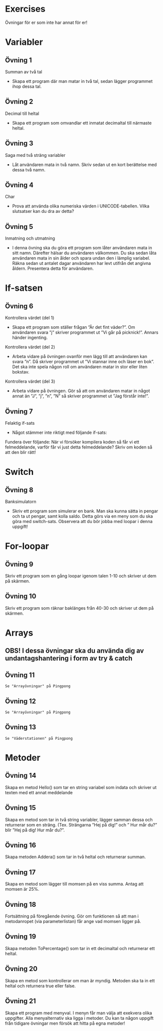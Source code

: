 # Exercises
Övningar för er som inte har annat för er!

# Variabler
## Övning 1

Summan av två tal
-	Skapa ett program där man matar in två tal, sedan lägger programmet ihop dessa tal.

## Övning 2 

Decimal till heltal
-	Skapa ett program som omvandlar ett inmatat decimaltal till närmaste heltal.

## Övning 3

Saga med två sträng variabler
-	Låt användaren mata in två namn. Skriv sedan ut en kort berättelse med dessa två namn.

## Övning 4

Char
-	Prova att använda olika numeriska värden i UNICODE-tabellen. Vilka slutsatser kan du dra av detta?

## Övning 5

Inmatning och utmatning 
-	I denna övning ska du göra ett program som låter användaren mata in sitt namn. Därefter hälsar du användaren välkommen. Du ska sedan låta användaren mata in sin ålder och spara undan den i lämplig variabel. Räkna sedan ut antalet dagar användaren har levt utifrån det angivna åldern. Presentera detta för användaren.

# If-satsen
## Övning 6

Kontrollera värdet (del 1)
-	Skapa ett program som ställer frågan ”Är det fint väder?”. Om användaren svara ”j” skriver programmet ut ”Vi går på picknick!”. Annars händer ingenting.

Kontrollera värdet (del 2)
-	Arbeta vidare på övningen ovanför men lägg till att användaren kan svara ”n”. Då skriver programmet ut ”Vi stannar inne och läser en bok”. Det ska inte spela någon roll om användaren matar in stor eller liten bokstav.

Kontrollera värdet (del 3)
-	Arbeta vidare på övningen. Gör så att om användaren matar in något annat än ”J”, ”j”, ”n”, ”N” så skriver programmet ut ”Jag förstår inte!”.

## Övning 7

Felaktig if-sats
-	Något stämmer inte riktigt med följande if-sats:
 
Fundera över följande: När vi försöker kompilera koden så får vi ett felmeddelande, varför får vi just detta felmeddelande?
Skriv om koden så att den blir rätt!

# Switch
## Övning 8

Banksimulatorn
-	Skriv ett program som simulerar en bank. Man ska kunna sätta in pengar och ta ut pengar, samt kolla saldo. Detta görs via en meny som du ska göra med switch-sats. Observera att du bör jobba med loopar i denna uppgift!

# For-loopar
## Övning 9

Skriv ett program som en gång loopar igenom talen 1-10 och skriver ut dem på skärmen.

## Övning 10

Skriv ett program som räknar baklänges från 40-30 och skriver ut dem på skärmen.

# Arrays
## OBS! I dessa övningar ska du använda dig av undantagshantering i form av try & catch

## Övning 11

`Se "Arrayövningar" på Pingpong`

## Övning 12 

`Se "Arrayövningar" på Pingpong`

## Övning 13

`Se "Väderstationen" på Pingpong`

# Metoder
## Övning 14

Skapa en metod Hello() som tar en string variabel som indata och skriver ut texten med ett annat meddelande

## Övning 15

Skapa en metod som tar in två string variabler, lägger samman dessa och returnerar som en sträng. (Tex. Strängarna ”Hej på dig!” och ” Hur mår du?” blir ”Hej på dig! Hur mår du?”.

## Övning 16

Skapa metoden Addera() som tar in två heltal och returnerar summan.

## Övning 17

Skapa en metod som lägger till momsen på en viss summa. Antag att momsen är 25%.

## Övning 18

Fortsättning på föregående övning. Gör om funktionen så att man i metodanropet (via parameterlistan) får ange vad momsen ligger på.

## Övning 19

Skapa metoden ToPercentage() som tar in ett decimaltal och returnerar ett heltal.

## Övning 20

Skapa en metod som kontrollerar om man är myndig. Metoden ska ta in ett heltal och returnera true eller false.

## Övning 21

Skapa ett program med menyval. I menyn får man välja att exekvera olika uppgifter. Alla menyalternativ ska ligga i metoder. 
Du kan ta någon uppgift från tidigare övningar men försök att hitta på egna metoder!










